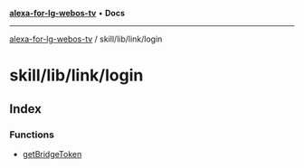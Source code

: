 [**alexa-for-lg-webos-tv**](../../../../README.md) • **Docs**

***

[alexa-for-lg-webos-tv](../../../../modules.md) / skill/lib/link/login

# skill/lib/link/login

## Index

### Functions

- [getBridgeToken](functions/getBridgeToken.md)
